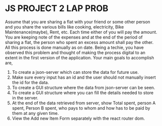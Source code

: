 # JS PROJECT 2 LAP PROB
Assume that you are sharing a flat with your friend or some other person and you share the
various bills like cooking, electricity, Bike Maintenance(maybe), Rent, etc. Each time either of
you will pay the amount. You are keeping note of the expenses and at the end of the period of
sharing a flat, the person who spent an excess amount shall pay the other. All this process is
done manually as on date.
Being a techie, you have observed this problem and thought of making the process digital to an
extent in the first version of the application. Your main goals to accomplish are,
1. To create a json-server which can store the data for future use.
2. Make sure every input has an id and the user should not manually insert the id for the
data.
3. To create a GUI structure where the data from json-server can be seen.
4. To create a GUI structure where you can fill the details needed to store in the server.
5. At the end of the data retrieved from server, show Total spent, person A spent, Person B
spent, who pays to whom and how has to be paid by them at any given time.
6. View the Add new Item Form separately with the react router dom.

 
